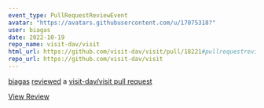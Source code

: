 ```yaml
---
event_type: PullRequestReviewEvent
avatar: "https://avatars.githubusercontent.com/u/17075318?"
user: biagas
date: 2022-10-19
repo_name: visit-dav/visit
html_url: https://github.com/visit-dav/visit/pull/18221#pullrequestreview-1148358750
repo_url: https://github.com/visit-dav/visit
---
```


<a href='https://github.com/biagas' target='_blank'>biagas</a> <a href='https://github.com/visit-dav/visit/pull/18221#pullrequestreview-1148358750' target='_blank'>reviewed</a> a <a href='https://github.com/visit-dav/visit/pull/18221' target='_blank'>visit-dav/visit pull request</a>

<small></small>

<a href='https://github.com/visit-dav/visit/pull/18221#pullrequestreview-1148358750' target='_blank'>View Review</a>
